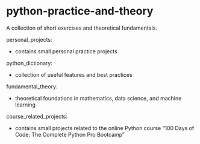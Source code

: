 # python-practice-and-theory
A collection of short exercises and theoretical fundamentals.

personal_projects:
- contains small personal practice projects

python_dictionary:
- collection of useful features and best practices

fundamental_theory: 
- theoretical foundations in mathematics, data science, and machine learning

course_related_projects:
- contains small projects related to the online Python course “100 Days of Code: The   Complete Python Pro Bootcamp”